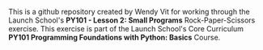 This is a github repository created by Wendy Vit for working
through the Launch School's **PY101 - Lesson 2: Small Programs** 
Rock-Paper-Scissors exercise. This exercise is part of the 
Launch School's Core Curriculum
**PY101 Programming Foundations with Python: Basics** Course.
